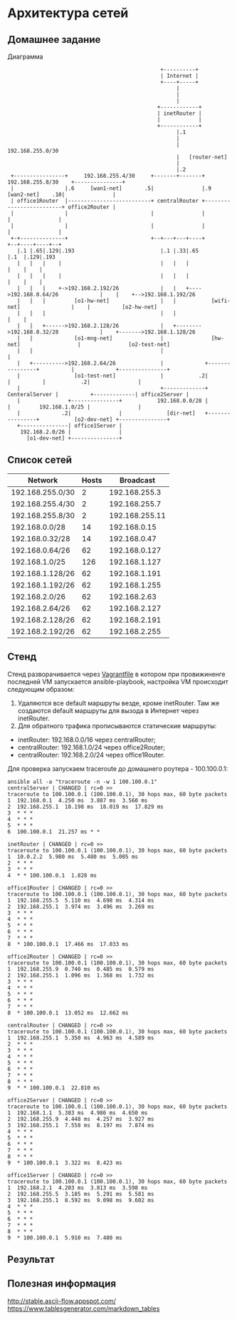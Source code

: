 # Архитектура сетей

## Домашнее задание

Диаграмма  
```
                                                +----------+
                                                | Internet |
                                                +----+-----+
                                                     |
                                                     |
                                                     |
                                               +------------+
                                               | inetRouter |
                                               |            |
                                               +------------+
                                                     |.1
                                                     |
                                                     | 192.168.255.0/30
                                                     |   [router-net]
                                                     |
                                                     |.2
 +----------------+     192.168.255.4/30     +-------+-------+     192.168.255.8/30    +---------------+
 |                |.6     [wan1-net]       .5|               |.9      [wan2-net]    .10|               |
 | office1Router  |--------------------------+ centralRouter +-------------------------+ office2Router |
 |                |                          |               |                         |               |
 |                |                          |               |                         |               |
 +-+--------------+                          +--+---+---+----+                         +--+----+----+--+
   |.1 |.65|.129|.193                           |.1 |.33|.65                              |.1  |.129|.193
   |   |   |    |                               |   |   |                                 |    |    |
   |   |   |    |                               |   |   |                                 |    |    |
   |   |   |    +->192.168.2.192/26             |   |   +---->192.168.0.64/26             |    |    +-->192.168.1.192/26
   |   |   |         [o1-hw-net]                |   |           [wifi-net]                |    |          [o2-hw-net]
   |   |   |                                    |   |                                     |    |
   |   |   +------>192.168.2.128/26             |   +-------->192.168.0.32/28             |    +------->192.168.1.128/26
   |   |             [o1-mng-net]               |               [hw-net]                  |               [o2-test-net]
   |   |                                        |                                         |
   |   +---------->192.168.2.64/26              |             +----------------+          |             +---------------+
   |                 [o1-test-net]              |           .2|                |          |           .2|               |
   |                                            +-------------+ CenteralServer |          +-------------| office2Server |
   |               +---------------+           192.168.0.0/28 |                |         192.168.1.0/25 |               |
   |             .2|               |              [dir-net]   +----------------+           [o2-dev-net] +---------------+
   +---------------| office1Server |
    192.168.2.0/26 |               |
      [o1-dev-net] +---------------+
```

## Список сетей

| Network          | Hosts | Broadcast      |
|------------------|-------|----------------|
| 192.168.255.0/30 | 2     | 192.168.255.3  |
| 192.168.255.4/30 | 2     | 192.168.255.7  |
| 192.168.255.8/30 | 2     | 192.168.255.11 |
| 192.168.0.0/28   | 14    | 192.168.0.15   |
| 192.168.0.32/28  | 14    | 192.168.0.47   |
| 192.168.0.64/26  | 62    | 192.168.0.127  |
| 192.168.1.0/25   | 126   | 192.168.1.127  |
| 192.168.1.128/26 | 62    | 192.168.1.191  |
| 192.168.1.192/26 | 62    | 192.168.1.255  |
| 192.168.2.0/26   | 62    | 192.168.2.63   |
| 192.168.2.64/26  | 62    | 192.168.2.127  |
| 192.168.2.128/26 | 62    | 192.168.2.191  |
| 192.168.2.192/26 | 62    | 192.168.2.255  |

## Стенд

Стенд разворачивается через [Vagrantfile](Vagrantfile) в котором при провижиненге последней VM запускается ansible-playbook, настройка VM происходит следующим образом:
1. Удаляются все default маршруты везде, кроме inetRouter. Там же создаются default маршруты для вызода в Интернет через inetRouter.
1. Для обратного трафика прописываются статические маршруты:
 * inetRouter: 192.168.0.0/16 через centralRouter;
 * centralRouter: 192.168.1.0/24 через office2Router;
 * centralRouter: 192.168.2.0/24 через office1Router.

 Для проверка запускаем traceroute до домашнего роутера - 100.100.0.1:

 ```
 ansible all -a "traceroute -n -w 1 100.100.0.1"
centralServer | CHANGED | rc=0 >>
traceroute to 100.100.0.1 (100.100.0.1), 30 hops max, 60 byte packets
 1  192.168.0.1  4.250 ms  3.887 ms  3.560 ms
 2  192.168.255.1  18.198 ms  18.019 ms  17.829 ms
 3  * * *
 4  * * *
 5  * * *
 6  100.100.0.1  21.257 ms * *

inetRouter | CHANGED | rc=0 >>
traceroute to 100.100.0.1 (100.100.0.1), 30 hops max, 60 byte packets
 1  10.0.2.2  5.980 ms  5.480 ms  5.005 ms
 2  * * *
 3  * * *
 4  * * 100.100.0.1  1.828 ms

office1Router | CHANGED | rc=0 >>
traceroute to 100.100.0.1 (100.100.0.1), 30 hops max, 60 byte packets
 1  192.168.255.5  5.110 ms  4.698 ms  4.314 ms
 2  192.168.255.1  3.974 ms  3.496 ms  3.269 ms
 3  * * *
 4  * * *
 5  * * *
 6  * * *
 7  * * *
 8  * 100.100.0.1  17.466 ms  17.033 ms

office2Router | CHANGED | rc=0 >>
traceroute to 100.100.0.1 (100.100.0.1), 30 hops max, 60 byte packets
 1  192.168.255.9  0.740 ms  0.485 ms  0.579 ms
 2  192.168.255.1  1.096 ms  1.368 ms  1.732 ms
 3  * * *
 4  * * *
 5  * * *
 6  * * *
 7  * * *
 8  * 100.100.0.1  13.052 ms  12.662 ms

centralRouter | CHANGED | rc=0 >>
traceroute to 100.100.0.1 (100.100.0.1), 30 hops max, 60 byte packets
 1  192.168.255.1  5.350 ms  4.963 ms  4.589 ms
 2  * * *
 3  * * *
 4  * * *
 5  * * *
 6  * * *
 7  * * *
 8  * * *
 9  * * 100.100.0.1  22.810 ms

office2Server | CHANGED | rc=0 >>
traceroute to 100.100.0.1 (100.100.0.1), 30 hops max, 60 byte packets
 1  192.168.1.1  5.383 ms  4.986 ms  4.650 ms
 2  192.168.255.9  4.448 ms  4.257 ms  3.927 ms
 3  192.168.255.1  7.558 ms  8.197 ms  7.874 ms
 4  * * *
 5  * * *
 6  * * *
 7  * * *
 8  * * *
 9  * 100.100.0.1  3.322 ms  8.423 ms

office1Server | CHANGED | rc=0 >>
traceroute to 100.100.0.1 (100.100.0.1), 30 hops max, 60 byte packets
 1  192.168.2.1  4.203 ms  3.813 ms  3.598 ms
 2  192.168.255.5  3.185 ms  5.291 ms  5.581 ms
 3  192.168.255.1  8.592 ms  9.098 ms  9.602 ms
 4  * * *
 5  * * *
 6  * * *
 7  * * *
 8  * * *
 9  * 100.100.0.1  5.910 ms  7.480 ms
 ```

## Результат


## Полезная информация

http://stable.ascii-flow.appspot.com/  
https://www.tablesgenerator.com/markdown_tables  